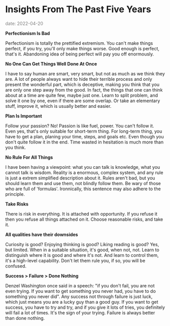 # Insights From The Past Five Years

<span style="color:gray">date: 2022-04-20</span>

**Perfectionism Is Bad**

Perfectionism is totally the prettified extremism. You can't make things perfect, if you try, you'll only make things worse. Good enough is perfect, that's it. Abandoning idea of being perfect will pay you off enormously.

**No One Can Get Things Well Done At Once**

I have to say human are smart, very smart, but not as much as we think they are. A lot of people always want to hide their terrible process and only present the wonderful part, which is deceptive, making you think that you are only one step away from the good. In fact, the things that one can think about at a time are quite few, maybe just one. Learn to split problem, and solve it one by one, even if there are some overlap. Or take an elementary stuff, improve it, which is usually better and easier.

**Plan Is Important**

Follow your passion? No! Passion is like fuel, power. You can't follow it. Even yes, that's only suitable for short-term thing. For long-term thing, you have to get a plan, planing your time, steps, and goals etc. Even though you don't quite follow it in the end. Time wasted in hesitation is much more than you think.

**No Rule For All Things**

I have been having a viewpoint: what you can talk is knowledge, what you cannot talk is wisdom. Reality is a enormous, complex system, and any rule is just a extrem simplified description about it. Rules aren't bad, but you should learn them and use them, not blindly follow them. Be wary of those who are full of 'formulas'. Ironnically, this sentence may also adhere to the principle. 

**Take Risks**

There is risk in everything. It is attached with opportunity. If you refuse it then you refuse all things attached on it. Choose reasonable risks, and take it.

**All qualities have their downsides**

Curiosity is good? Enjoying thinking is good? Liking reading is good? Yes, but limited. When in a suitable situation, it's good, when not, not. Learn to distinguish where it is good and where it's not. And learn to control them, it's a high-level capability. Don't let them rule you, if so, you will be confused.

**Success > Failure > Done Nothing**

Denzel Washington once said in a speech: "if you don't fail, you are not even trying. If you want to get something you never had, you have to do something you never did". Any success not through failure is just luck, which just means you are a lucky guy than a good guy. If you want to get success, you have to try and try, and if you give it lots of tries, you definitely will fail a lot of times. It's the sign of your trying. Failure is always better than done nothing.
